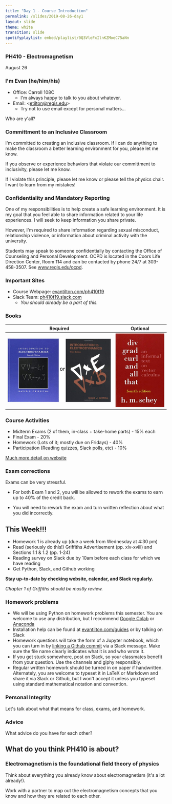 ```yaml
---
title: "Day 1 - Course Introduction"
permalink: /slides/2019-08-26-day1
layout: slide
theme: white
transition: slide
spotifyplaylist: embed/playlist/0Q3VleFxIlnKZMoeC75aNn
---
```


<section data-markdown="">
	
### PH410 - Electromagnetism

August 26
 <!--this doesn't work... {% include spotifyplaylist.html id=page.spotifyplaylist %}-->
</section>


<section data-markdown="">

### I'm Evan (he/him/his)

- Office: Carroll 108C
    - I'm always happy to talk to you about whatever.
- Email: &lt;etilton@regis.edu&gt;
    - Try not to use email except for personal matters...

Who are y'all?

</section>

<section data-markdown="">

### Committment to an Inclusive Classroom

I'm committed to creating an inclusive classroom.  If I can do anything to make the classroom a better learning environment for you, please let me know.

If you observe or experience behaviors that violate our committment to inclusivity, please let me know.

If I violate this principle, please let me know or please tell the physics chair. I want to learn from my mistakes!

</section>

<section data-markdown="">

### Confidentiality and Mandatory Reporting

One of my responsibilities is to help create a safe learning environment. It is my goal that you feel able to share information related to your life experiences. I will seek to keep information you share private.

However, I'm required to share information regarding sexual misconduct, relationship violence, or information about criminal activity with the university.

Students may speak to someone confidentially by contacting the Office of Counseling and Personal Development. OCPD is located in the Coors Life Direction Center, Room 114 and can be contacted by phone 24/7 at 303-458-3507. See www.regis.edu/ocpd.

</section>

<section data-markdown="">
	
### Important Sites

* Course Webpage: [evantilton.com/ph410f19](http://evantilton.com/ph410f19)
* Slack Team: [ph410f19.slack.com](http://ph410f19.slack.com)
  * *You should already be a part of this.*

</section>

<section data-markdown="">

### Books

| Required | Optional |
| :---: | :---: |
| ![griffiths book](../images/griffiths.png "griffiths book") | ![Div Grad Curl book](../images/divgradcurl.jpg "Div Grad Curl book") |

</section>



<section data-markdown="">

### Course Activities
* Midterm Exams (2 of them, in-class + take-home parts) - 15% each
* Final Exam  - 20%
* Homework (Lots of it; mostly due on Fridays) - 40%
* Participation (Reading quizzes, Slack polls, etc) - 10%

[Much more detail on website](http://evantilton.com/ph410f19)

</section>


<section data-markdown="">
	
### Exam corrections

Exams can be very stressful.

* For both Exam 1 and 2, you will be allowed to rework the exams to earn up to 40% of the credit back.

* You will need to rework the exam and turn written reflection about what you did incorrectly.

</section>

<section data-markdown="">

## This Week!!!

* Homework 1 is already up (due a week from Wednesday at 4:30 pm)
* Read (seriously do this!) Griffiths Advertisement (pp. xiv-xviii) and Sections 1.1 & 1.2 (pp. 1-24)
* Reading survey on Slack due by 10am before each class for which we have reading
* Get Python, Slack, and Github working

**Stay up-to-date by checking website, calendar, and Slack regularly.**

*Chapter 1 of Griffiths should be mostly review.*

</section>

<section data-markdown="">

### Homework problems

* We will be using Python on homework problems this semester. You are welcome to use any distribution, but I recommend [Google Colab](https://colab.research.google.com) or [Anaconda](https://www.continuum.io/downloads)
* Installation help can be found at [evantilton.com/guides](http://evantilton.com/guides) or by talking on Slack
* Homework questions will take the form of a Jupyter notebook, which you can turn in by [linking a Github commit](http://evantilton.com/guides/linktogithubcommit/) via a Slack message. Make sure the file name clearly indicates what it is and who wrote it.
* If you get stuck somewhere, post on Slack, so your classmates benefit from your question. Use the channels and giphy responsibly.
* Regular written homework should be turned in on paper if handwritten. Alternately, you are welcome to typeset it in LaTeX or Markdown and share it via Slack or Github, but I won't accept it unless you typeset using standard mathematical notation and convention.

</section>

<section data-markdown="">
	
### Personal Integrity

Let's talk about what that means for class, exams, and homework.

</section>

<section data-markdown="">
	
### Advice 

What advice do you have for each other?

</section>

<section data-markdown="">

## What do you think PH410 is about?

</section>

<section data-markdown="">

### Electromagnetism is the foundational field theory of physics

Think about everything you already know about electromagnetism (it's a lot already!).

Work with a partner to map out the electromagnetism concepts that you know and how they are related to each other.

</section>

